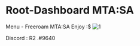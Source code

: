 # Root-Dashboard MTA:SA
Menu - Freeroam MTA:SA 
Enjoy :$
![1](https://user-images.githubusercontent.com/60513427/224580932-f3d5a8b2-4262-4ea8-bd8e-b91312ebb009.png)

Discord :
R2 .#9640
